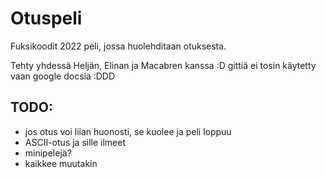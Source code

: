 # Otuspeli

Fuksikoodit 2022 peli, jossa huolehditaan otuksesta.

Tehty yhdessä Heljän, Elinan ja Macabren kanssa :D gittiä ei tosin käytetty vaan google docsia :DDD

## TODO:
- jos otus voi liian huonosti, se kuolee ja peli loppuu
- ASCII-otus ja sille ilmeet
- minipelejä?
- kaikkee muutakin
